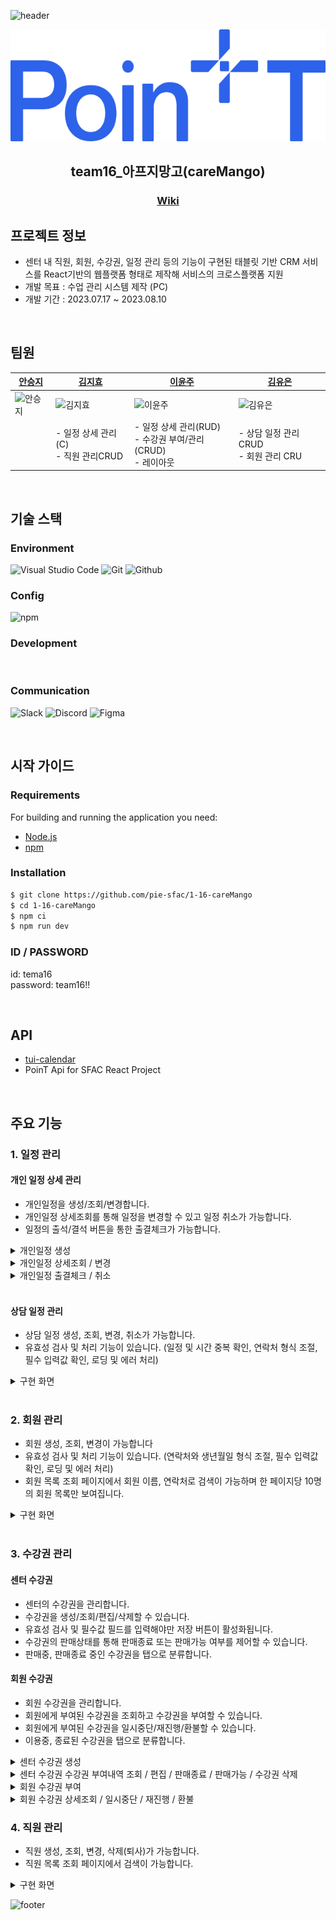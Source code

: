 ![header](https://capsule-render.vercel.app/api?type=waving&color=0:2C62EA,100:FFFFFF)



<div align="center">

![team16](./public/images/logo.svg)

## team16_아프지망고(careMango)
### [Wiki ](https://github.com/pie-sfac/1-16-careMango/wiki)
  
</div>

## 프로젝트 정보
- 센터 내 직원, 회원, 수강권, 일정 관리 등의 기능이 구현된 태블릿 기반 CRM 서비스를 React기반의 웹플랫폼 형태로 제작해 서비스의 크로스플랫폼 지원
- 개발 목표 : 수업 관리 시스템 제작 (PC)
- 개발 기간 : 2023.07.17 ~ 2023.08.10

<br/>

## 팀원

| [안승지](https://github.com/s-ja)      | [김지효](https://github.com/ji-dawn)      | [이윤주](https://github.com/lyeejj)      | [김유은](https://github.com/YueunKim)      |
| -------------------------------------- | ----------------------------------------- | ---------------------------------------- | ------------------------------------------ |
| ![안승지](https://github.com/s-ja.png) | ![김지효](https://github.com/ji-dawn.png) | ![이윤주](https://github.com/lyeejj.png) | ![김유은](https://github.com/YueunKim.png) |
|                                  | - 일정 상세 관리(C) <br/> - 직원 관리CRUD                                    | - 일정 상세 관리(RUD) <br/> - 수강권 부여/관리(CRUD) <br/> - 레이아웃 <br/> | - 상담 일정 관리 CRUD <br/> - 회원 관리 CRU

<br/>

## 기술 스택

### Environment

![Visual Studio Code](https://img.shields.io/badge/Visual%20Studio%20Code-007ACC?style=for-the-badge&logo=Visual%20Studio%20Code&logoColor=white)
![Git](https://img.shields.io/badge/Git-F05032?style=for-the-badge&logo=Git&logoColor=white)
![Github](https://img.shields.io/badge/GitHub-181717?style=for-the-badge&logo=GitHub&logoColor=white)

### Config

![npm](https://img.shields.io/badge/npm-CB3837?style=for-the-badge&logo=npm&logoColor=white) 

### Development

<img alt=""  src ="https://img.shields.io/badge/react-61DAFB.svg?&style=for-the-badge&logo=react&logoColor=white"/> <img alt=""  src ="https://img.shields.io/badge/typescript-3178C6.svg?&style=for-the-badge&logo=typescript&logoColor=white"/> <img alt=""  src ="https://img.shields.io/badge/tailwindcss-06B6D4.svg?&style=for-the-badge&logo=tailwindcss&logoColor=white"/> <img alt=""  src ="https://img.shields.io/badge/vite-646CFF.svg?&style=for-the-badge&logo=vite&logoColor=white"/> <img alt=""  src ="https://img.shields.io/badge/reactquery-FF4154.svg?&style=for-the-badge&logo=reactquery&logoColor=white"/> <img alt=""  src ="https://img.shields.io/badge/recoil-3578E5.svg?&style=for-the-badge&logo=recoil&logoColor=white"/> <img alt=""  src ="https://img.shields.io/badge/axios-5A29E4.svg?&style=for-the-badge&logo=axios&logoColor=white"/>
<img alt=""  src ="https://img.shields.io/badge/eslint-4B32C3.svg?&style=for-the-badge&logo=eslint&logoColor=white"/> <img alt=""  src ="https://img.shields.io/badge/prettier-DF0067.svg?&style=for-the-badge&logo=prettier&logoColor=white"/>


### Communication

![Slack](https://img.shields.io/badge/Slack-4A154B?style=for-the-badge&logo=Slack&logoColor=white)
![Discord](https://img.shields.io/badge/Discord-5865F2?style=for-the-badge&logo=Discord&logoColor=white)
![Figma](https://img.shields.io/badge/Figma-F24E1E?style=for-the-badge&logo=Figma&logoColor=white)



<br/>

## 시작 가이드

### Requirements

For building and running the application you need:

- [Node.js](https://nodejs.org/ko/download)
- [npm](https://www.npmjs.com/package/package)

### Installation

``` bash
$ git clone https://github.com/pie-sfac/1-16-careMango
$ cd 1-16-careMango
$ npm ci
$ npm run dev
```

### ID / PASSWORD
id: tema16<br/>
password: team16!!

<br/>

## API 
- [tui-calendar](https://ui.toast.com/tui-calendar)
- PoinT Api for SFAC React Project


<br/>

## 주요 기능

### 1. 일정 관리

#### 개인 일정 상세 관리
- 개인일정을 생성/조회/변경합니다.
- 개인일정 상세조회를 통해 일정을 변경할 수 있고 일정 취소가 가능합니다.
- 일정의 출석/결석 버튼을 통한 출결체크가 가능합니다.
<details>
  <summary>개인일정 생성</summary>

  <img width="800px" src='https://github.com/pie-sfac/1-16-careMango/assets/52726195/ef237a5a-5d5f-452c-88c8-544c1c4d3c1e' />
</details>
<details>
  <summary>개인일정 상세조회 / 변경</summary>

  <img width="800px" src='https://github.com/pie-sfac/1-16-careMango/assets/72495998/b119edf9-9739-4372-bfea-a8d863df49e1' />
</details>

<details>
  <summary>개인일정 출결체크 / 취소</summary>
  
  <img width="800px" src='https://github.com/pie-sfac/1-16-careMango/assets/72495998/d4c30c86-08b9-4040-b280-71faa459ff70' />
</details>

<br/>

#### 상담 일정 관리

- 상담 일정 생성, 조회, 변경, 취소가 가능합니다.
- 유효성 검사 및 처리 기능이 있습니다. (일정 및 시간 중복 확인, 연락처 형식 조절, 필수 입력값 확인, 로딩 및 에러 처리)
<details>
  <summary>구현 화면</summary>
  <div markdown="1">
    <img src="https://github.com/pie-sfac/1-16-careMango/assets/65431814/703d54bc-455f-405b-a506-48ddaef0d2e4" width="800px">
  </div>
</details>


<br/>


### 2. 회원 관리
 
- 회원 생성, 조회, 변경이 가능합니다
- 유효성 검사 및 처리 기능이 있습니다. (연락처와 생년월일 형식 조절, 필수 입력값 확인, 로딩 및 에러 처리)
- 회원 목록 조회 페이지에서 회원 이름, 연락처로 검색이 가능하며 한 페이지당 10명의 회원 목록만 보여집니다.

<details>
  <summary>구현 화면</summary>
  <div markdown="2">
    <img src="https://github.com/pie-sfac/1-16-careMango/assets/65431814/874f9651-3d41-4e89-b16c-be2718d64c79" width="800px">
  </div>
</details> 

<br/>

### 3. 수강권 관리
#### 센터 수강권
- 센터의 수강권을 관리합니다.
- 수강권을 생성/조회/편집/삭제할 수 있습니다.
- 유효성 검사 및 필수값 필드를 입력해야만 저장 버튼이 활성화됩니다.
- 수강권의 판매상태를 통해 판매종료 또는 판매가능 여부를 제어할 수 있습니다.
- 판매중, 판매종료 중인 수강권을 탭으로 분류합니다.

#### 회원 수강권
- 회원 수강권을 관리합니다.
- 회원에게 부여된 수강권을 조회하고 수강권을 부여할 수 있습니다.
- 회원에게 부여된 수강권을 일시중단/재진행/환불할 수 있습니다.
- 이용중, 종료된 수강권을 탭으로 분류합니다.

<details>
  <summary>센터 수강권 생성</summary>

  <img width="800px" src='https://github.com/pie-sfac/1-16-careMango/assets/72495998/89c7ccf1-53f9-41b7-8f42-9a6f5cbdc92a' />
</details>

<details>
  <summary>센터 수강권 수강권 부여내역 조회 / 편집 / 판매종료 / 판매가능 / 수강권 삭제</summary>

  <img width="800px" src='https://github.com/pie-sfac/1-16-careMango/assets/72495998/101c879c-e201-4969-882b-c375016c9ea9' />
</details>

<details>
  <summary>회원 수강권 부여</summary>

  <img width="800px" src='https://github.com/pie-sfac/1-16-careMango/assets/72495998/8ded77b0-8588-4b92-893e-2f2f0846832a' />
</details>

<details>
  <summary>회원 수강권 상세조회 / 일시중단 / 재진행 / 환불</summary>

  <img width="800px" src='https://github.com/pie-sfac/1-16-careMango/assets/72495998/0d029e56-b87c-46a5-9095-41c998d646e1' />
  <img width="800px" src='https://github.com/pie-sfac/1-16-careMango/assets/72495998/0b240e82-4e4b-4081-b4d8-30ab9a98e63c' />
</details>

### 4. 직원 관리
- 직원 생성, 조회, 변경, 삭제(퇴사)가 가능합니다.
- 직원 목록 조회 페이지에서 검색이 가능합니다.

<details>
  <summary>구현 화면</summary>
  <img width="800px" src='https://github.com/pie-sfac/1-16-careMango/assets/52726195/eccff43a-da3f-4e3c-867c-451fbad89a5f'/>
</details>

![footer](https://capsule-render.vercel.app/api?section=footer&type=waving&color=0:FFFFFF,100:2C62EA)
